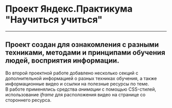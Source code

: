 # Проект Яндекс.Практикума "Научиться учиться"
------
##   Проект создан для ознакомления с разными техниками, методами и принципами обучения людей, восприятия информации.  
Во второй проектной работе добавлено несколько секций с дополнительной информацией о разных техниках обучения, а также информационные видео и ссылки на полезные ресурсы по теме.  
В работе применялись средства *анимации* с помощью CSS-стилей, использование *iframe* для расположения видео на странице со стороннего ресурса.

